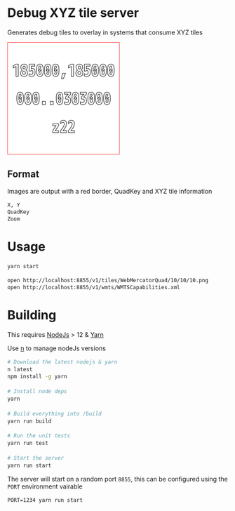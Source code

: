 # Debug XYZ tile server

Generates debug tiles to overlay in systems that consume XYZ tiles

![Example Tile](./static/example.tile.png)

## Format

Images are output with a red border, QuadKey and XYZ tile information

```
X, Y
QuadKey
Zoom
```

# Usage

```
yarn start

open http://localhost:8855/v1/tiles/WebMercatorQuad/10/10/10.png
open http://localhost:8855/v1/wmts/WMTSCapabilities.xml
```

# Building

This requires [NodeJs](https://nodejs.org/en/) > 12 & [Yarn](https://yarnpkg.com/en/)

Use [n](https://github.com/tj/n) to manage nodeJs versions

```bash
# Download the latest nodejs & yarn
n latest
npm install -g yarn

# Install node deps
yarn

# Build everything into /build
yarn run build

# Run the unit tests
yarn run test

# Start the server
yarn run start
```

The server will start on a random port `8855`, this can be configured using the `PORT` environment vairable

```shell
PORT=1234 yarn run start
```
